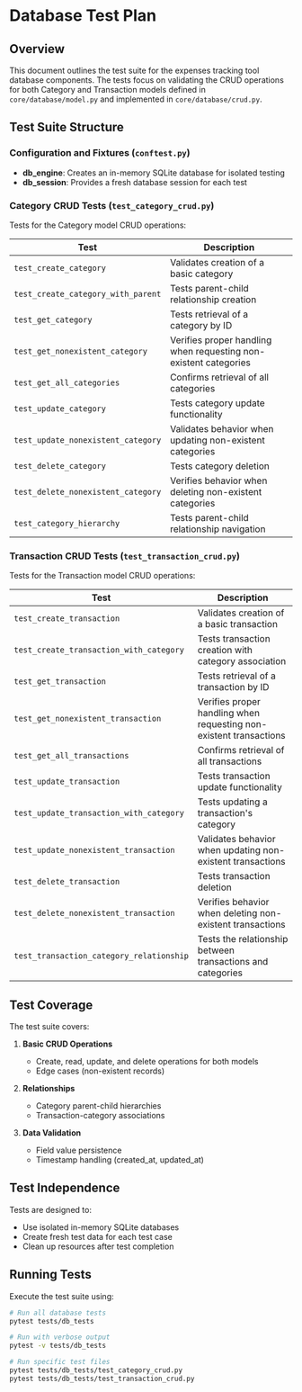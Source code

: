 # Database Test Plan

## Overview

This document outlines the test suite for the expenses tracking tool database components. The tests focus on validating the CRUD operations for both Category and Transaction models defined in `core/database/model.py` and implemented in `core/database/crud.py`.

## Test Suite Structure

### Configuration and Fixtures (`conftest.py`)

- **db_engine**: Creates an in-memory SQLite database for isolated testing
- **db_session**: Provides a fresh database session for each test

### Category CRUD Tests (`test_category_crud.py`)

Tests for the Category model CRUD operations:

| Test | Description |
|------|-------------|
| `test_create_category` | Validates creation of a basic category |
| `test_create_category_with_parent` | Tests parent-child relationship creation |
| `test_get_category` | Tests retrieval of a category by ID |
| `test_get_nonexistent_category` | Verifies proper handling when requesting non-existent categories |
| `test_get_all_categories` | Confirms retrieval of all categories |
| `test_update_category` | Tests category update functionality |
| `test_update_nonexistent_category` | Validates behavior when updating non-existent categories |
| `test_delete_category` | Tests category deletion |
| `test_delete_nonexistent_category` | Verifies behavior when deleting non-existent categories |
| `test_category_hierarchy` | Tests parent-child relationship navigation |

### Transaction CRUD Tests (`test_transaction_crud.py`)

Tests for the Transaction model CRUD operations:

| Test | Description |
|------|-------------|
| `test_create_transaction` | Validates creation of a basic transaction |
| `test_create_transaction_with_category` | Tests transaction creation with category association |
| `test_get_transaction` | Tests retrieval of a transaction by ID |
| `test_get_nonexistent_transaction` | Verifies proper handling when requesting non-existent transactions |
| `test_get_all_transactions` | Confirms retrieval of all transactions |
| `test_update_transaction` | Tests transaction update functionality |
| `test_update_transaction_with_category` | Tests updating a transaction's category |
| `test_update_nonexistent_transaction` | Validates behavior when updating non-existent transactions |
| `test_delete_transaction` | Tests transaction deletion |
| `test_delete_nonexistent_transaction` | Verifies behavior when deleting non-existent transactions |
| `test_transaction_category_relationship` | Tests the relationship between transactions and categories |

## Test Coverage

The test suite covers:

1. **Basic CRUD Operations**
   - Create, read, update, and delete operations for both models
   - Edge cases (non-existent records)

2. **Relationships**
   - Category parent-child hierarchies
   - Transaction-category associations

3. **Data Validation**
   - Field value persistence
   - Timestamp handling (created_at, updated_at)

## Test Independence

Tests are designed to:
- Use isolated in-memory SQLite databases
- Create fresh test data for each test case
- Clean up resources after test completion

## Running Tests

Execute the test suite using:

```bash
# Run all database tests
pytest tests/db_tests

# Run with verbose output
pytest -v tests/db_tests

# Run specific test files
pytest tests/db_tests/test_category_crud.py
pytest tests/db_tests/test_transaction_crud.py
```
